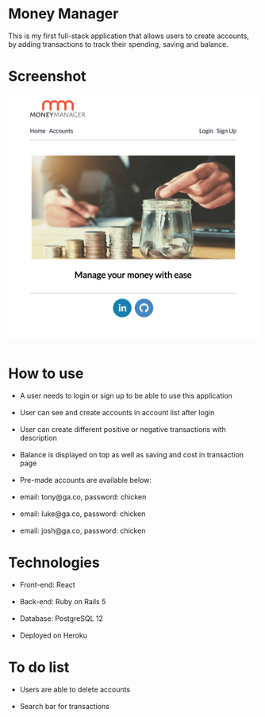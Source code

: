 <h1>Money Manager</h1>

<p>This is my first full-stack application that allows users to create accounts, by adding transactions to track their spending, saving and balance.</p>

<h1>Screenshot</h1>

![](src/images/ss1.png)

<h1>How to use</h1>

<ul>
<li>A user needs to login or sign up to be able to use this application</li><br>
<li>User can see and create accounts in account list after login</li><br>
<li>User can create different positive or negative transactions with description</li><br>
<li>Balance is displayed on top as well as saving and cost in transaction page</li><br>
<li>Pre-made accounts are available below: </li><br>
<li>email: tony@ga.co, password: chicken </li><br>
<li>email: luke@ga.co, password: chicken </li><br>
<li>email: josh@ga.co, password: chicken </li>
</ul>

<h1>Technologies</h1>
<ul>
<li>Front-end: React</li> <br>
<li>Back-end: Ruby on Rails 5</li> <br>
<li>Database: PostgreSQL 12</li> <br>
<li>Deployed on Heroku</li>
</ul>

<h1>To do list</h1>
<ul>
<li>Users are able to delete accounts</li> <br>
<li>Search bar for transactions</li>
</ul>
